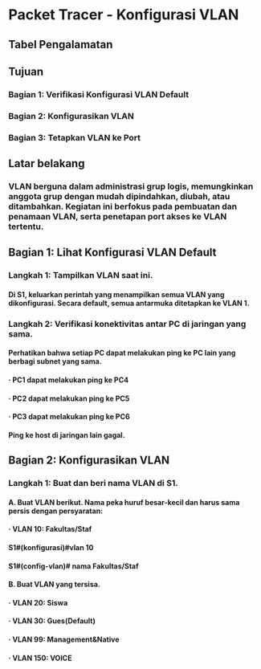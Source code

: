 # Packet Tracer - Konfigurasi VLAN

## Tabel Pengalamatan

## Tujuan
### Bagian 1: Verifikasi Konfigurasi VLAN Default
### Bagian 2: Konfigurasikan VLAN
### Bagian 3: Tetapkan VLAN ke Port

## Latar belakang
### VLAN berguna dalam administrasi grup logis, memungkinkan anggota grup dengan mudah dipindahkan, diubah, atau ditambahkan. Kegiatan ini berfokus pada pembuatan dan penamaan VLAN, serta penetapan port akses ke VLAN tertentu.

## Bagian 1: Lihat Konfigurasi VLAN Default
### Langkah 1: Tampilkan VLAN saat ini.
#### Di S1, keluarkan perintah yang menampilkan semua VLAN yang dikonfigurasi. Secara default, semua antarmuka ditetapkan ke VLAN 1.

### Langkah 2: Verifikasi konektivitas antar PC di jaringan yang sama.
#### Perhatikan bahwa setiap PC dapat melakukan ping ke PC lain yang berbagi subnet yang sama.
#### · PC1 dapat melakukan ping ke PC4
#### · PC2 dapat melakukan ping ke PC5
#### · PC3 dapat melakukan ping ke PC6
#### Ping ke host di jaringan lain gagal.

## Bagian 2: Konfigurasikan VLAN
### Langkah 1: Buat dan beri nama VLAN di S1.
#### A. Buat VLAN berikut. Nama peka huruf besar-kecil dan harus sama persis dengan persyaratan:
#### · VLAN 10: Fakultas/Staf
#### S1#(konfigurasi)#vlan 10
#### S1#(config-vlan)# nama Fakultas/Staf

#### B. Buat VLAN yang tersisa.
#### · VLAN 20: Siswa
#### · VLAN 30: Gues(Default)
#### · VLAN 99: Management&Native
#### · VLAN 150: VOICE
